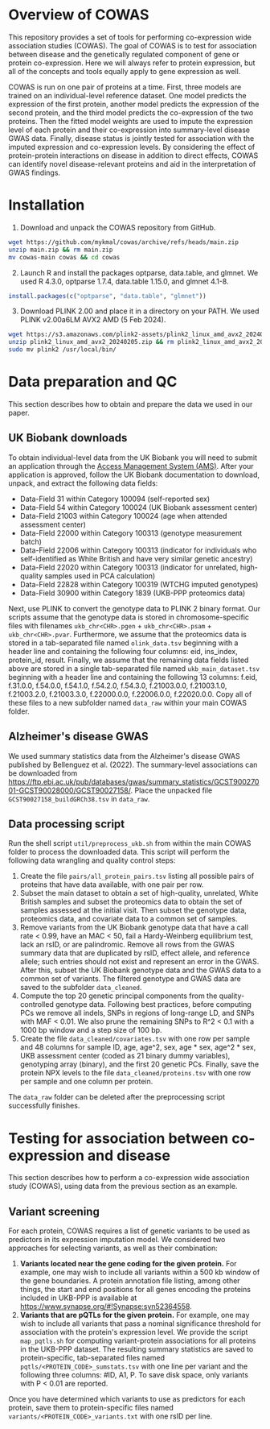 # Overview of COWAS

This repository provides a set of tools for performing co-expression wide association studies (COWAS). The goal of COWAS is to test for association between disease and the genetically regulated component of gene or protein co-expression. Here we will always refer to protein expression, but all of the concepts and tools equally apply to gene expression as well.

COWAS is run on one pair of proteins at a time. First, three models are trained on an individual-level reference dataset. One model predicts the expression of the first protein, another model predicts the expression of the second protein, and the third model predicts the co-expression of the two proteins. Then the fitted model weights are used to impute the expression level of each protein and their co-expression into summary-level disease GWAS data. Finally, disease status is jointly tested for association with the imputed expression and co-expression levels. By considering the effect of protein-protein interactions on disease in addition to direct effects, COWAS can identify novel disease-relevant proteins and aid in the interpretation of GWAS findings.

# Installation

1. Download and unpack the COWAS repository from GitHub.
```bash
wget https://github.com/mykmal/cowas/archive/refs/heads/main.zip
unzip main.zip && rm main.zip
mv cowas-main cowas && cd cowas
```
2. Launch R and install the packages optparse, data.table, and glmnet. We used R 4.3.0, optparse 1.7.4, data.table 1.15.0, and glmnet 4.1-8.
```R
install.packages(c("optparse", "data.table", "glmnet"))
```
3. Download PLINK 2.00 and place it in a directory on your PATH. We used PLINK v2.00a6LM AVX2 AMD (5 Feb 2024).
```bash
wget https://s3.amazonaws.com/plink2-assets/plink2_linux_amd_avx2_20240205.zip
unzip plink2_linux_amd_avx2_20240205.zip && rm plink2_linux_amd_avx2_20240205.zip
sudo mv plink2 /usr/local/bin/
```

# Data preparation and QC

This section describes how to obtain and prepare the data we used in our paper.

## UK Biobank downloads

To obtain individual-level data from the UK Biobank you will need to submit an application through the [Access Management System (AMS)](https://www.ukbiobank.ac.uk/enable-your-research/apply-for-access). After your application is approved, follow the UK Biobank documentation to download, unpack, and extract the following data fields:

* Data-Field 31 within Category 100094 (self-reported sex)
* Data-Field 54 within Category 100024 (UK Biobank assessment center)
* Data-Field 21003 within Category 100024 (age when attended assessment center)
* Data-Field 22000 within Category 100313 (genotype measurement batch)
* Data-Field 22006 within Category 100313 (indicator for individuals who self-identified as White British and have very similar genetic ancestry)
* Data-Field 22020 within Category 100313 (indicator for unrelated, high-quality samples used in PCA calculation)
* Data-Field 22828 within Category 100319 (WTCHG imputed genotypes)
* Data-Field 30900 within Category 1839 (UKB-PPP proteomics data)

Next, use PLINK to convert the genotype data to PLINK 2 binary format. Our scripts assume that the genotype data is stored in chromosome-specific files with filenames `ukb_chr<CHR>.pgen` + `ukb_chr<CHR>.psam` + `ukb_chr<CHR>.pvar`. Furthermore, we assume that the proteomics data is stored in a tab-separated file named `olink_data.tsv` beginning with a header line and containing the following four columns: eid, ins_index, protein_id, result. Finally, we assume that the remaining data fields listed above are stored in a single tab-separated file named `ukb_main_dataset.tsv` beginning with a header line and containing the following 13 columns: f.eid, f.31.0.0, f.54.0.0, f.54.1.0, f.54.2.0, f.54.3.0, f.21003.0.0, f.21003.1.0, f.21003.2.0, f.21003.3.0, f.22000.0.0, f.22006.0.0, f.22020.0.0. Copy all of these files to a new subfolder named `data_raw` within your main COWAS folder.

## Alzheimer's disease GWAS

We used summary statistics data from the Alzheimer's disease GWAS published by Bellenguez et al. (2022). The summary-level associations can be downloaded from <https://ftp.ebi.ac.uk/pub/databases/gwas/summary_statistics/GCST90027001-GCST90028000/GCST90027158/>. Place the unpacked file `GCST90027158_buildGRCh38.tsv` in `data_raw`.

## Data processing script

Run the shell script `util/preprocess_ukb.sh` from within the main COWAS folder to process the downloaded data. This script will perform the following data wrangling and quality control steps:

1. Create the file `pairs/all_protein_pairs.tsv` listing all possible pairs of proteins that have data available, with one pair per row.
2. Subset the main dataset to obtain a set of high-quality, unrelated, White British samples and subset the proteomics data to obtain the set of samples assessed at the initial visit. Then subset the genotype data, proteomics data, and covariate data to a common set of samples.
3. Remove variants from the UK Biobank genotype data that have a call rate < 0.99, have an MAC < 50, fail a Hardy-Weinberg equilibrium test, lack an rsID, or are palindromic. Remove all rows from the GWAS summary data that are duplicated by rsID, effect allele, and reference allele; such entries should not exist and represent an error in the GWAS. After this, subset the UK Biobank genotype data and the GWAS data to a common set of variants. The filtered genotype and GWAS data are saved to the subfolder `data_cleaned`.
4. Compute the top 20 genetic principal components from the quality-controlled genotype data. Following best practices, before computing PCs we remove all indels, SNPs in regions of long-range LD, and SNPs with MAF < 0.01. We also prune the remaining SNPs to R^2 < 0.1 with a 1000 bp window and a step size of 100 bp.
5. Create the file `data_cleaned/covariates.tsv` with one row per sample and 48 columns for sample ID, age, age^2, sex, age * sex, age^2 * sex, UKB assessment center (coded as 21 binary dummy variables), genotyping array (binary), and the first 20 genetic PCs. Finally, save the protein NPX levels to the file `data_cleaned/proteins.tsv` with one row per sample and one column per protein.

The `data_raw` folder can be deleted after the preprocessing script successfully finishes.

# Testing for association between co-expression and disease

This section describes how to perform a co-expression wide association study (COWAS), using data from the previous section as an example.

## Variant screening

For each protein, COWAS requires a list of genetic variants to be used as predictors in its expression imputation model. We considered two approaches for selecting variants, as well as their combination:

1. **Variants located near the gene coding for the given protein.** For example, one may wish to include all variants within a 500 kb window of the gene boundaries. A protein annotation file listing, among other things, the start and end positions for all genes encoding the proteins included in UKB-PPP is available at <https://www.synapse.org/#!Synapse:syn52364558>.
2. **Variants that are pQTLs for the given protein.** For example, one may wish to include all variants that pass a nominal significance threshold for association with the protein's expression level. We provide the script `map_pqtls.sh` for computing variant-protein associations for all proteins in the UKB-PPP dataset. The resulting summary statistics are saved to protein-specific, tab-separated files named `pqtls/<PROTEIN_CODE>_sumstats.tsv` with one line per variant and the following three columns: #ID, A1, P. To save disk space, only variants with P < 0.01 are reported.

Once you have determined which variants to use as predictors for each protein, save them to protein-specific files named `variants/<PROTEIN_CODE>_variants.txt` with one rsID per line.

